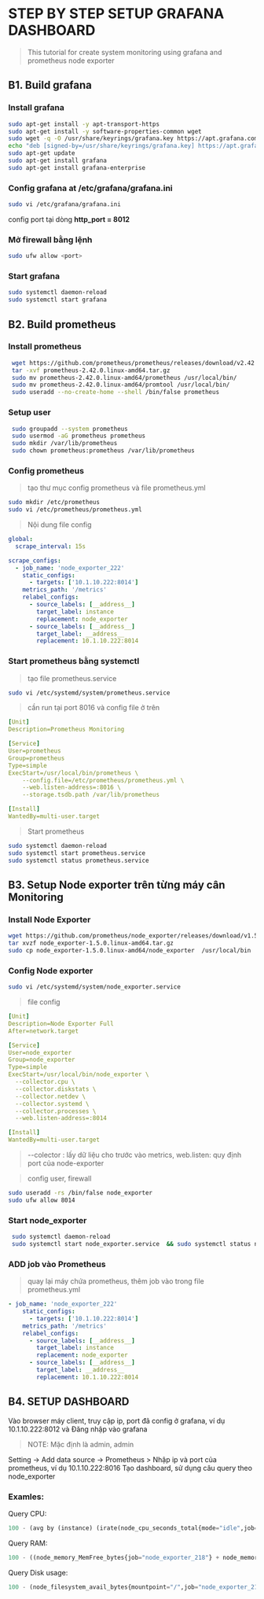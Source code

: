 # STEP BY STEP SETUP GRAFANA DASHBOARD

> This tutorial for create system monitoring using grafana and prometheus node exporter

## B1. Build grafana

### Install grafana

```zsh
sudo apt-get install -y apt-transport-https
sudo apt-get install -y software-properties-common wget
sudo wget -q -O /usr/share/keyrings/grafana.key https://apt.grafana.com/gpg.key
echo "deb [signed-by=/usr/share/keyrings/grafana.key] https://apt.grafana.com stable main" | sudo tee -a /etc/apt/sources.list.d/grafana.list
sudo apt-get update
sudo apt-get install grafana
sudo apt-get install grafana-enterprise
```


### Config grafana at  <b>/etc/grafana/grafana.ini</b>

```zsh
sudo vi /etc/grafana/grafana.ini
```

config port tại dòng <b>http_port = 8012</b>

### Mở firewall bằng lệnh

```zsh
sudo ufw allow <port>
```


### Start grafana

```zsh
sudo systemctl daemon-reload
sudo systemctl start grafana
```


## B2. Build prometheus

### Install prometheus

```zsh
 wget https://github.com/prometheus/prometheus/releases/download/v2.42.0/prometheus-2.42.0.linux-amd64.tar.gz
 tar -xvf prometheus-2.42.0.linux-amd64.tar.gz
 sudo mv prometheus-2.42.0.linux-amd64/prometheus /usr/local/bin/
 sudo mv prometheus-2.42.0.linux-amd64/promtool /usr/local/bin/
 sudo useradd --no-create-home --shell /bin/false prometheus

```

### Setup user

```zsh
 sudo groupadd --system prometheus
 sudo usermod -aG prometheus prometheus
 sudo mkdir /var/lib/prometheus
 sudo chown prometheus:prometheus /var/lib/prometheus
```


### Config prometheus
> tạo thư mục config prometheus và file prometheus.yml

```zsh
sudo mkdir /etc/prometheus
sudo vi /etc/prometheus/prometheus.yml
```

> Nội dung file config

```yaml
global:
  scrape_interval: 15s

scrape_configs:
  - job_name: 'node_exporter_222'
    static_configs:
      - targets: ['10.1.10.222:8014']
    metrics_path: '/metrics'
    relabel_configs:
      - source_labels: [__address__]
        target_label: instance
        replacement: node_exporter
      - source_labels: [__address__]
        target_label: __address__
        replacement: 10.1.10.222:8014
```

### Start prometheus bằng systemctl

> tạo file prometheus.service

```zsh
sudo vi /etc/systemd/system/prometheus.service
```

> cần run tại port 8016 và config file ở trên

```yaml
[Unit]
Description=Prometheus Monitoring

[Service]
User=prometheus
Group=prometheus
Type=simple
ExecStart=/usr/local/bin/prometheus \
    --config.file=/etc/prometheus/prometheus.yml \
    --web.listen-address=:8016 \
    --storage.tsdb.path /var/lib/prometheus

[Install]
WantedBy=multi-user.target
```

> Start prometheus

```zsh
sudo systemctl daemon-reload
sudo systemctl start prometheus.service
sudo systemctl status prometheus.service
```

## B3. Setup Node exporter trên từng máy cân Monitoring

### Install Node Exporter

```zsh
wget https://github.com/prometheus/node_exporter/releases/download/v1.5.0/node_exporter-1.5.0.linux-amd64.tar.gz
tar xvzf node_exporter-1.5.0.linux-amd64.tar.gz
sudo cp node_exporter-1.5.0.linux-amd64/node_exporter  /usr/local/bin
```

### Config Node exporter

```zsh
sudo vi /etc/systemd/system/node_exporter.service
```

> file config

```yaml
[Unit]
Description=Node Exporter Full
After=network.target

[Service]
User=node_exporter
Group=node_exporter
Type=simple
ExecStart=/usr/local/bin/node_exporter \
  --collector.cpu \
  --collector.diskstats \
  --collector.netdev \
  --collector.systemd \
  --collector.processes \
  --web.listen-address=:8014

[Install]
WantedBy=multi-user.target
```

> --colector : lấy dữ liệu cho trước vào metrics, web.listen: quy định port của node-exporter

> config user, firewall

```zsh
sudo useradd -rs /bin/false node_exporter
sudo ufw allow 8014
```

### Start node_exporter

```zsh
 sudo systemctl daemon-reload
 sudo systemctl start node_exporter.service  && sudo systemctl status node_exporter
```

### ADD job vào Prometheus

> quay lại máy chứa prometheus, thêm job vào trong file prometheus.yml

```yaml
- job_name: 'node_exporter_222'
    static_configs:
      - targets: ['10.1.10.222:8014']
    metrics_path: '/metrics'
    relabel_configs:
      - source_labels: [__address__]
        target_label: instance
        replacement: node_exporter
      - source_labels: [__address__]
        target_label: __address__
        replacement: 10.1.10.222:8014
```

## B4. SETUP DASHBOARD

 Vào browser máy client, truy cập ip, port đã config ở grafana, ví dụ 10.1.10.222:8012 và Đăng nhập vào grafana
> NOTE: Mặc định là admin, admin

 Setting -> Add data source -> Prometheus > Nhập ip và port của prometheus, ví dụ 10.1.10.222:8016
 Tạo dashboard, sử dụng câu query theo node_exporter

### Examles:

Query CPU: 
```python 
100 - (avg by (instance) (irate(node_cpu_seconds_total{mode="idle",job="node_exporter_218"}[5m])) * 100)
```

Query RAM: 
```py
100 - ((node_memory_MemFree_bytes{job="node_exporter_218"} + node_memory_Buffers_bytes{job="node_exporter_218"} + node_memory_Cached_bytes{job="node_exporter_218"}) / node_memory_MemTotal_bytes{job="node_exporter_218"}) * 100
```

Query Disk usage: 
```py
100 - (node_filesystem_avail_bytes{mountpoint="/",job="node_exporter_218" } / node_filesystem_size_bytes{mountpoint="/",job="node_exporter_218"} ) * 100
```



